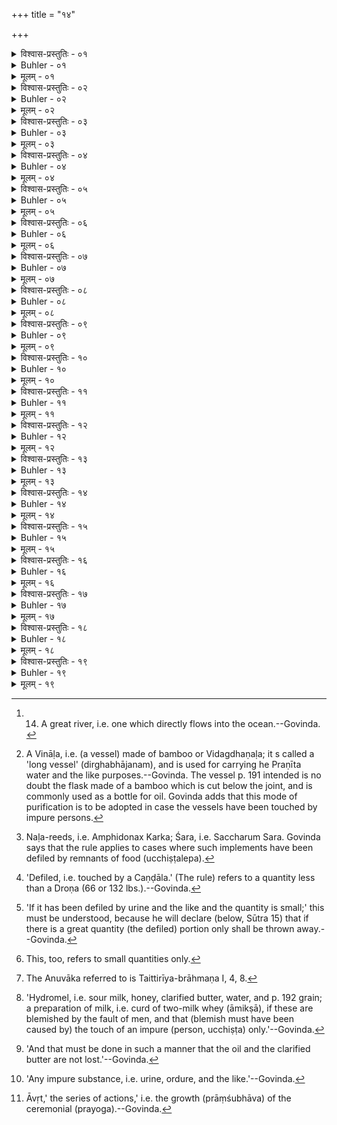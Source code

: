 +++
title = "१४"

+++

<details><summary>विश्वास-प्रस्तुतिः - ०१</summary>

०१  मृन्मयानां पात्राणाम् उच्छिष्टसमन्वारब्धानाम् अवकूलनम् ॥
</details>

<details><summary>Buhler - ०१</summary>

1. Earthen vessels that have been touched by impure persons (must be) exposed to (the flame of) a fire of Kuśa grass.
</details>

<details><summary>मूलम् - ०१</summary>

०१  मृन्मयानां पात्राणाम् उच्छिष्टसमन्वारब्धानाम् अवकूलनम् ॥
</details>

<details><summary>विश्वास-प्रस्तुतिः - ०२</summary>

०२  उच्छिष्टलेपोपहतानां पुनर्दहनम् ॥
</details>

<details><summary>Buhler - ०२</summary>

2. Those which have been defiled by stains of remnants (of food must be) exposed to another burning.
</details>

<details><summary>मूलम् - ०२</summary>

०२  उच्छिष्टलेपोपहतानां पुनर्दहनम् ॥
</details>

<details><summary>विश्वास-प्रस्तुतिः - ०३</summary>

०३  मूत्रपुरीषलोहितरेतःप्रभृत्युपहतानाम् उत्सर्गः ॥
</details>

<details><summary>Buhler - ०३</summary>

3. Those which have been defiled by urine, ordure, blood, semen, and the like (must be) thrown away.
</details>

<details><summary>मूलम् - ०३</summary>

०३  मूत्रपुरीषलोहितरेतःप्रभृत्युपहतानाम् उत्सर्गः ॥
</details>

<details><summary>विश्वास-प्रस्तुतिः - ०४</summary>

०४  तैजसानां पात्राणां पूर्ववत् परिमृष्टानां प्रक्षालनम् ॥
</details>

<details><summary>Buhler - ०४</summary>

4. (Vessels) made of metal (must be) washed, after having been scrubbed as (directed) above.
</details>

<details><summary>मूलम् - ०४</summary>

०४  तैजसानां पात्राणां पूर्ववत् परिमृष्टानां प्रक्षालनम् ॥
</details>

<details><summary>विश्वास-प्रस्तुतिः - ०५</summary>

०५  परिमार्जनद्रव्याणि गोशकृन्मृद्भस्मेति ॥
</details>

<details><summary>Buhler - ०५</summary>

5. The materials (to be used) for scrubbing (are) cowdung, earth, ashes, and so forth.
</details>

<details><summary>मूलम् - ०५</summary>

०५  परिमार्जनद्रव्याणि गोशकृन्मृद्भस्मेति ॥
</details>

<details><summary>विश्वास-प्रस्तुतिः - ०६</summary>

०६  मूत्रपुरीषलोहितरेतःप्रभृत्युपहतानां पुनर्करणम् ॥
</details>

<details><summary>Buhler - ०६</summary>

6. Those which have been defiled by urine, ordure, blood, semen, and the like (must be) recast,
</details>

<details><summary>मूलम् - ०६</summary>

०६  मूत्रपुरीषलोहितरेतःप्रभृत्युपहतानां पुनर्करणम् ॥
</details>

<details><summary>विश्वास-प्रस्तुतिः - ०७</summary>

०७  गोमूत्रे वा सप्तरात्रं परिशायनं महानद्यां वा ॥ [k: -द्यां वैवम्]
</details>

<details><summary>Buhler - ०७</summary>

7. Or (they must) be kept during seven (days and) nights completely immersed in cow's urine,
</details>

<details><summary>मूलम् - ०७</summary>

०७  गोमूत्रे वा सप्तरात्रं परिशायनं महानद्यां वा ॥ [k: -द्यां वैवम्]
</details>

<details><summary>विश्वास-प्रस्तुतिः - ०८</summary>

०८  एवम् अश्ममयानाम् ॥
</details>

<details><summary>Buhler - ०८</summary>

8. Or in a great river for as long (a period). [^1] 


[^1]:  14. A great river, i.e. one which directly flows into the ocean.--Govinda.
</details>

<details><summary>मूलम् - ०८</summary>

०८  एवम् अश्ममयानाम् ॥
</details>

<details><summary>विश्वास-प्रस्तुतिः - ०९</summary>

०९  अलाबुबिल्वविनाडानां गोवालैः परिमार्जनम् ॥
</details>

<details><summary>Buhler - ०९</summary>

9. (Vessels) made of stone or of fruits, (i.e.) gourds, Bel-fruit, and Vināḷas, (shall be) brushed with (a brush of) cow's hair. [^2] 


[^2]:  A Vināḷa, i.e. (a vessel) made of bamboo or Vidagdhaṇaḷa; it s called a 'long vessel' (dirghabhājanam), and is used for carrying he Praṇīta water and the like purposes.--Govinda. The vessel p. 191 intended is no doubt the flask made of a bamboo which is cut below the joint, and is commonly used as a bottle for oil. Govinda adds that this mode of purification is to be adopted in case the vessels have been touched by impure persons.
</details>

<details><summary>मूलम् - ०९</summary>

०९  अलाबुबिल्वविनाडानां गोवालैः परिमार्जनम् ॥
</details>

<details><summary>विश्वास-प्रस्तुतिः - १०</summary>

१०  नडवेणुशरकुशव्यूतानां गोमयेनाद्भिर् इति प्रक्षालनम् ॥
</details>

<details><summary>Buhler - १०</summary>

10. (Sacrificial implements made of) plaited Naḷa-reeds, bamboo, or Śara-reeds (shall be) washed with cowdung, water, and the like. [^3] 


[^3]:  Naḷa-reeds, i.e. Amphidonax Karka; Śara, i.e. Saccharum Sara. Govinda says that the rule applies to cases where such implements have been defiled by remnants of food (ucchiṣṭalepa).
</details>

<details><summary>मूलम् - १०</summary>

१०  नडवेणुशरकुशव्यूतानां गोमयेनाद्भिर् इति प्रक्षालनम् ॥
</details>

<details><summary>विश्वास-प्रस्तुतिः - ११</summary>

११  व्रीहीणाम् उपघाते प्रक्षाल्यावशोषणम् ॥
</details>

<details><summary>Buhler - ११</summary>

11. If unhusked rice has been defiled, (it must be) washed (and afterwards be) dried. [^4] 


[^4]:  'Defiled, i.e. touched by a Caṇḍāla.' (The rule) refers to a quantity less than a Droṇa (66 or 132 lbs.).--Govinda.
</details>

<details><summary>मूलम् - ११</summary>

११  व्रीहीणाम् उपघाते प्रक्षाल्यावशोषणम् ॥
</details>

<details><summary>विश्वास-प्रस्तुतिः - १२</summary>

१२  बहूनां तु प्रोक्षणम् ॥
</details>

<details><summary>Buhler - १२</summary>

12. But a great quantity (of unhusked rice must be) sprinkled.
</details>

<details><summary>मूलम् - १२</summary>

१२  बहूनां तु प्रोक्षणम् ॥
</details>

<details><summary>विश्वास-प्रस्तुतिः - १३</summary>

१३  तण्डुलानाम् उत्सर्गः ॥
</details>

<details><summary>Buhler - १३</summary>

13. Husked rice (which has been defiled must be) thrown away. [^5] 


[^5]:  'If it has been defiled by urine and the like and the quantity is small;' this must be understood, because he will declare (below, Sūtra 15) that if there is a great quantity (the defiled) portion only shall be thrown away.--Govinda.
</details>

<details><summary>मूलम् - १३</summary>

१३  तण्डुलानाम् उत्सर्गः ॥
</details>

<details><summary>विश्वास-प्रस्तुतिः - १४</summary>

१४  एवं सिद्धहविषाम् ॥
</details>

<details><summary>Buhler - १४</summary>

14. The same (rule applies) to cooked sacrificial viands. [^6] 


[^6]:  This, too, refers to small quantities only.
</details>

<details><summary>मूलम् - १४</summary>

१४  एवं सिद्धहविषाम् ॥
</details>

<details><summary>विश्वास-प्रस्तुतिः - १५</summary>

१५  महतां श्ववायसप्रभृत्युपहतानां तं देशंपुरुषान्नम् उद्धृत्य । पवमानः सुवर्जन इति । एतेनानुवाकेनाभ्युक्षणम् ॥
</details>

<details><summary>Buhler - १५</summary>

15. But if a great quantity has been defiled by (the touch of) dogs, crows, and the like (unclean beings), one must throw away that portion (as) food for men, and sprinkle (the rest with water), reciting the Anuvāka, 'Pavamānaḥ suvarjanaḥ.' [^7] 


[^7]:  The Anuvāka referred to is Taittirīya-brāhmaṇa I, 4, 8.
</details>

<details><summary>मूलम् - १५</summary>

१५  महतां श्ववायसप्रभृत्युपहतानां तं देशंपुरुषान्नम् उद्धृत्य । पवमानः सुवर्जन इति । एतेनानुवाकेनाभ्युक्षणम् ॥
</details>

<details><summary>विश्वास-प्रस्तुतिः - १६</summary>

१६  मधूदके पयोविकारे च पात्रात् पात्रान्तरानयनेशौचम् ॥
</details>

<details><summary>Buhler - १६</summary>

16. Hydromel and preparations of milk (are) purified by pouring them from one vessel into another. [^8] 


[^8]:  'Hydromel, i.e. sour milk, honey, clarified butter, water, and p. 192 grain; a preparation of milk, i.e. curd of two-milk whey (āmikṣā), if these are blemished by the fault of men, and that (blemish must have been caused by) the touch of an impure (person, ucchiṣṭa) only.'--Govinda.
</details>

<details><summary>मूलम् - १६</summary>

१६  मधूदके पयोविकारे च पात्रात् पात्रान्तरानयनेशौचम् ॥
</details>

<details><summary>विश्वास-प्रस्तुतिः - १७</summary>

१७  एवं तैलसर्पिषी उच्छिष्टसमन्वारब्धेउदके ऽवधायोपयोजयेत् ॥
</details>

<details><summary>Buhler - १७</summary>

17. In like manner let him pour oil and clarified butter which have been touched by an impure (person) into water, and (afterwards) use them. [^9] 


[^9]:  'And that must be done in such a manner that the oil and the clarified butter are not lost.'--Govinda.
</details>

<details><summary>मूलम् - १७</summary>

१७  एवं तैलसर्पिषी उच्छिष्टसमन्वारब्धेउदके ऽवधायोपयोजयेत् ॥
</details>

<details><summary>विश्वास-प्रस्तुतिः - १८</summary>

१८  अमेध्याभ्याधाने समारोप्याग्निं मथित्वा पवमानेष्टिः ॥
</details>

<details><summary>Buhler - १८</summary>

18. If (any) impure (substance) is thrown (into the sacrificial fire) let him place (the two Araṇis one) on (the other), produce fire by friction, (and offer) a Pavamāneṣṭi. [^10] 


[^10]:  'Any impure substance, i.e. urine, ordure, and the like.'--Govinda.
</details>

<details><summary>मूलम् - १८</summary>

१८  अमेध्याभ्याधाने समारोप्याग्निं मथित्वा पवमानेष्टिः ॥
</details>

<details><summary>विश्वास-प्रस्तुतिः - १९</summary>

१९  शौचदेशमन्त्रावृदर्थद्रव्यसंस्कारकालभेदेषुपूर्वपूर्वप्राधान्यम् । पूर्वपूर्वप्राधान्यम् ॥
</details>

<details><summary>Buhler - १९</summary>

19. If (the rules regarding) purity, the proper place, the mantras, the series of actions, the object, the materials, (their) consecration, and the proper time are conflicting, each earlier-named (point) is more important (than the following ones). [^11] 


[^11]:  Āvṛt,' the series of actions,' i.e. the growth (prāṃśubhāva) of the ceremonial (prayoga).--Govinda.
</details>

<details><summary>मूलम् - १९</summary>

१९  शौचदेशमन्त्रावृदर्थद्रव्यसंस्कारकालभेदेषुपूर्वपूर्वप्राधान्यम् । पूर्वपूर्वप्राधान्यम् ॥
</details>
